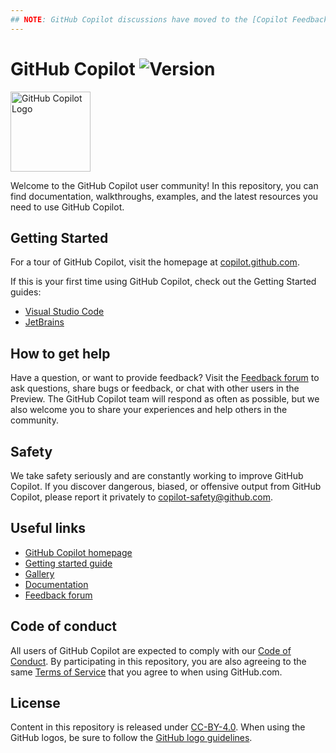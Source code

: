```yaml
---
## NOTE: GitHub Copilot discussions have moved to the [Copilot Feedback forum](https://github.com/github/feedback/discussions/categories/copilot-feedback).
---
```


# GitHub Copilot ![Version](https://img.shields.io/badge/version-technical_preview-green)

<img width="128" alt="GitHub Copilot Logo" src="https://user-images.githubusercontent.com/28068/123712981-02676c80-d839-11eb-919a-96ee0c895e15.png">

Welcome to the GitHub Copilot user community!
In this repository, you can find documentation, walkthroughs, examples, and the latest resources you need to use GitHub Copilot.


## Getting Started

For a tour of GitHub Copilot, visit the homepage at [copilot.github.com](https://copilot.github.com).

If this is your first time using GitHub Copilot, check out the Getting Started guides:
- [Visual Studio Code](https://github.com/github/copilot-docs/blob/main/docs/gettingstartedvisualstudiocode.md)
- [JetBrains](https://github.com/github/copilot-docs/blob/main/docs/gettingstartedjetbrains.md)

## How to get help

Have a question, or want to provide feedback? Visit the [Feedback forum](https://github.com/github/feedback/discussions/categories/copilot-feedback)
to ask questions, share bugs or feedback, or chat with other users in the Preview.
The GitHub Copilot team will respond as often as possible, but we also welcome you to 
share your experiences and help others in the community.

## Safety

We take safety seriously and are constantly working to improve GitHub Copilot. If you discover dangerous, biased, 
or offensive output from GitHub Copilot, please report it privately to 
[copilot-safety@github.com](mailto:copilot-safety@github.com).

## Useful links

- [GitHub Copilot homepage](https://copilot.github.com)
- [Getting started guide](https://github.com/github/copilot-docs/blob/main/docs/gettingstarted.md)
- [Gallery](https://github.com/github/copilot-docs/tree/main/gallery)
- [Documentation](https://github.com/github/copilot-docs/tree/main/docs)
- [Feedback forum](https://github.com/github/feedback/discussions/categories/copilot-feedback)

## Code of conduct

All users of GitHub Copilot are expected to comply with our 
[Code of Conduct](https://github.com/github/copilot-docs/blob/main/CODE_OF_CONDUCT.md). 
By participating in this repository, you are also agreeing to the same 
[Terms of Service](https://help.github.com/articles/github-terms-of-service/) that you agree to when using GitHub.com.

## License

Content in this repository is released under [CC-BY-4.0](https://github.com/github/copilot-docs/blob/main/LICENSE.txt). 
When using the GitHub logos, be sure to follow the [GitHub logo guidelines](https://github.com/logos).
